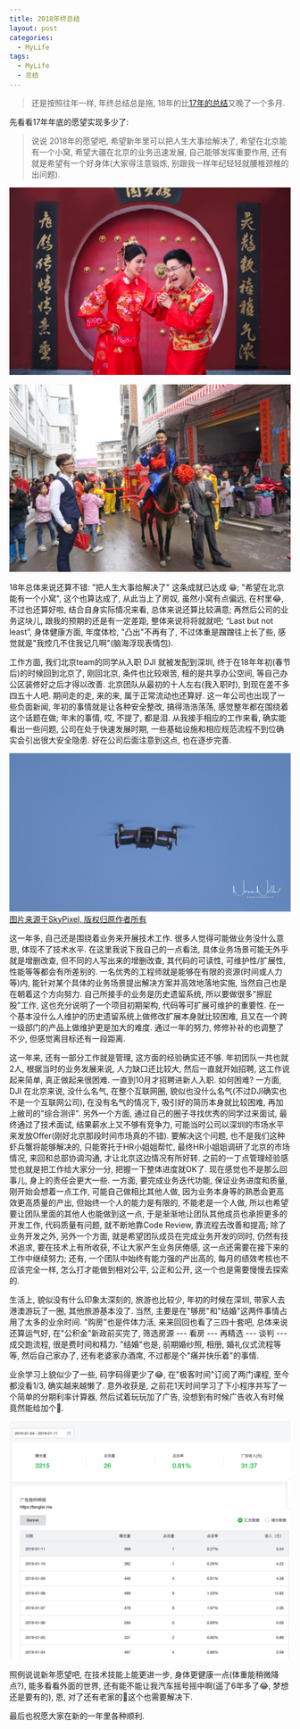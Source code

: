 ```yaml
---
title: 2018年终总结
layout: post
categories: 
  - MyLife 
tags: 
  - MyLife
  - 总结
---
```


>还是按照往年一样, 年终总结总是拖, 18年的比[17年的总结](/blog/summary-of-year-2017.html)又晚了一个多月. 


先看看17年年底的愿望实现多少了:

>说说 2018年的愿望吧, 希望新年里可以把人生大事给解决了, 希望在北京能有一个小窝, 希望大疆在北京的业务迅速发展, 自己能够发挥重要作用, 还有就是希望有一个好身体(大家得注意锻炼, 别跟我一样年纪轻轻就腰椎颈椎的出问题).

![老婆求饶](/resources/summary-of-year-2018/wedding-photo.jpg)

![骑着BMW娶亲](/resources/summary-of-year-2018/wedding-bmw.jpeg)

18年总体来说还算不错: "把人生大事给解决了" 这条成就已达成 😁; "希望在北京能有一个小窝", 这个也算达成了, 从此当上了房奴, 虽然小窝有点偏远, 在村里😂, 不过也还算好啦, 结合自身实际情况来看, 总体来说还算比较满意; 再然后公司的业务这块儿, 跟我的预期的还是有一定差距, 整体来说将将就就吧; “Last but not least”, 身体健康方面, 年度体检, "凸出"不再有了, 不过体重是蹭蹭往上长了些, 感觉就是"我控几不住我记几啊"(脑海浮现表情包).

工作方面, 我们北京team的同学从入职 DJI 就被发配到深圳, 终于在18年年初(春节后)的时候回到北京了, 刚回北京, 条件也比较艰苦, 租的是共享办公空间, 等自己办公区装修好之后才得以改善. 北京团队从最初的十人左右(我入职时), 到现在差不多四五十人吧. 期间走的走, 来的来, 属于正常流动也还算好. 这一年公司也出现了一些负面新闻, 年初的事情就是让各种安全整改, 搞得浩浩荡荡, 感觉整年都在围绕着这个话题在做; 年末的事情, 哎, 不提了, 都是泪. 从我接手相应的工作来看, 确实能看出一些问题, 公司在处于快速发展时期, 一些基础设施和相应规范流程不到位确实会引出很大安全隐患. 好在公司后面注意到这点, 也在逐步完善. 

![图片来源于SkyPixel, 版权归原作者所有](/resources/summary-of-year-2018/dji-mavic-air-in-use.jpg)[图片来源于SkyPixel, 版权归原作者所有](https://www.skypixel.com/photos/dji-mavic-air-in-use)

这一年多, 自己还是围绕着业务来开展技术工作. 很多人觉得可能做业务没什么意思, 体现不了技术水平. 在这里我说下我自己的一点看法, 具体业务场景可能无外乎就是增删改查, 但不同的人写出来的增删改查, 其代码的可读性, 可维护性/扩展性, 性能等等都会有所差别的. 一名优秀的工程师就是能够在有限的资源(时间或人力等)内, 能针对某个具体的业务场景提出解决方案并高效地落地实施, 当然自己也是在朝着这个方向努力. 自己所接手的业务是历史遗留系统, 所以要做很多"擦屁股"工作, 这也充分说明了一个项目初期架构, 代码等可扩展可维护的重要性. 在一个基本没什么人维护的历史遗留系统上做修改扩展本身就比较困难, 且又在一个跨一级部门的产品上做维护更是加大的难度. 通过一年的努力, 修修补补的也调整了不少, 但感觉离目标还有一段距离. 

这一年来, 还有一部分工作就是管理, 这方面的经验确实还不够. 年初团队一共也就2人, 根据当时的业务发展来说, 人力缺口还比较大, 然后一直就开始招聘, 这工作说起来简单, 真正做起来很困难. 一直到10月才招聘进新人入职. 如何困难? 一方面, DJI 在北京来说, 没什么名气, 在整个互联网圈, 貌似也没什么名气(不过DJI确实也不是一个互联网公司), 在没有名气的情况下, 吸引好的简历本身就比较困难, 再加上敝司的"综合测评". 另外一个方面, 通过自己的圈子寻找优秀的同学过来面试, 最终通过了技术面试, 结果薪水上又不够有竞争力, 可能当时公司以深圳的市场水平来发放Offer(刚好北京那段时间市场真的不错). 要解决这个问题, 也不是我们这种虾兵蟹将能够解决的, 只能寄托于HR小姐姐帮忙, 最终HR小姐姐调研了北京的市场情况, 来回和总部协调沟通, 才让北京这边情况有所好转. 之前的一丁点管理经验感觉也就是把工作给大家分一分, 把握一下整体进度就OK了. 现在感觉也不是那么回事儿, 身上的责任会更大一些. 一方面, 要完成业务迭代功能, 保证业务进度和质量, 刚开始会想着一点工作, 可能自己做相比其他人做, 因为业务本身等的熟悉会更高效更高质量的产出, 但始终一个人的能力是有限的, 不能老是一个人做, 所以也希望要让团队里面的其他人也能做到这一点, 于是渐渐地让团队其他成员也承担更多的开发工作, 代码质量有问题, 就不断地靠Code Review, 靠流程去改善和提高; 除了业务开发之外, 另外一个方面, 就是希望团队成员在完成业务开发的同时, 仍然有技术追求, 要在技术上有所收获, 不让大家产生业务厌倦感, 这一点还需要在接下来的工作中继续努力; 还有, 一个团队中始终有能力强的产出高的, 每月的绩效考核也不应该完全一样, 怎么打才能做到相对公平, 公正和公开, 这一个也是需要慢慢去探索的.  

生活上, 貌似没有什么印象太深刻的, 旅游也比较少, 年初的时候在深圳, 带家人去港澳游玩了一圈, 其他旅游基本没了. 当然, 主要是在"够房"和"结婚"这两件事情占用了太多的业余时间. "购房"也是件体力活, 来来回回也看了三四十套吧, 总体来说还算运气好, 在"公积金"新政前买完了, 筛选房源 --- 看房 --- 再精选 --- 谈判 --- 成交跑流程, 很是费时间和精力. "结婚"也是, 前期婚纱照, 相册, 婚礼仪式流程等等, 然后自己家办了, 还有老婆家办酒席, 不过都是个"痛并快乐着"的事情.  

业余学习上貌似少了一些, 码字码得更少了😂, 在"极客时间"订阅了两门课程, 至今都没看1/3, 确实越来越懒了. 意外收获是, 之前花1天时间学习了下小程序并写了一个简单的分期利率计算器, 然后试着玩玩加了广告, 没想到有时候广告收入有时候竟然能给加个🍗. 

![微信小程序广告收入](/resources/summary-of-year-2018/wechat-income.png)


照例说说新年愿望吧, 在技术技能上能更进一步, 身体更健康一点(体重能稍微降点?), 能多看看外面的世界, 还有能不能让我汽车摇号摇中啊(遥了6年多了😂, 梦想还是要有的), 恩, 对了还有老家的🏡这个也需要解决下.


最后也祝愿大家在新的一年里各种顺利.  